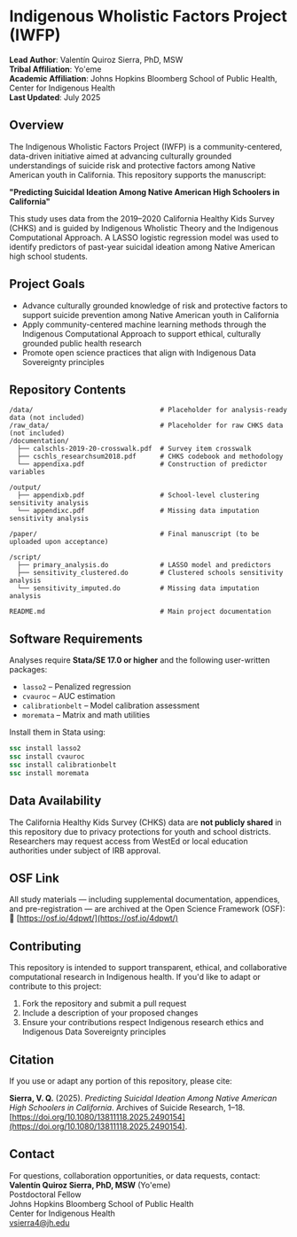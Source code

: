 # Indigenous Wholistic Factors Project (IWFP)

**Lead Author**: Valentín Quiroz Sierra, PhD, MSW <br>
**Tribal Affiliation**: Yo'eme <br>
**Academic Affiliation**: Johns Hopkins Bloomberg School of Public Health, Center for Indigenous Health <br>
**Last Updated**: July 2025

## Overview

The Indigenous Wholistic Factors Project (IWFP) is a community-centered, data-driven initiative aimed at advancing culturally grounded understandings of suicide risk and protective factors among Native American youth in California. This repository supports the manuscript:

**"Predicting Suicidal Ideation Among Native American High Schoolers in California"**  

This study uses data from the 2019–2020 California Healthy Kids Survey (CHKS) and is guided by Indigenous Wholistic Theory and the Indigenous Computational Approach. A LASSO logistic regression model was used to identify predictors of past-year suicidal ideation among Native American high school students.

## Project Goals

- Advance culturally grounded knowledge of risk and protective factors to support suicide prevention among Native American youth in California
- Apply community-centered machine learning methods through the Indigenous Computational Approach to support ethical, culturally grounded public health research
- Promote open science practices that align with Indigenous Data Sovereignty principles

## Repository Contents

```
/data/                                # Placeholder for analysis-ready data (not included)
/raw_data/                            # Placeholder for raw CHKS data (not included)
/documentation/
  ├── calschls-2019-20-crosswalk.pdf  # Survey item crosswalk
  ├── cschls_researchsum2018.pdf      # CHKS codebook and methodology
  └── appendixa.pdf                   # Construction of predictor variables

/output/
  ├── appendixb.pdf                   # School-level clustering sensitivity analysis
  └── appendixc.pdf                   # Missing data imputation sensitivity analysis

/paper/                               # Final manuscript (to be uploaded upon acceptance)

/script/
  ├── primary_analysis.do             # LASSO model and predictors
  ├── sensitivity_clustered.do        # Clustered schools sensitivity analysis
  └── sensitivity_imputed.do          # Missing data imputation analysis

README.md                             # Main project documentation
```

## Software Requirements

Analyses require **Stata/SE 17.0 or higher** and the following user-written packages:

- `lasso2` – Penalized regression
- `cvauroc` – AUC estimation
- `calibrationbelt` – Model calibration assessment
- `moremata` – Matrix and math utilities

Install them in Stata using:

```stata
ssc install lasso2
ssc install cvauroc
ssc install calibrationbelt
ssc install moremata
```

## Data Availability

The California Healthy Kids Survey (CHKS) data are **not publicly shared** in this repository due to privacy protections for youth and school districts. Researchers may request access from WestEd or local education authorities under subject of IRB approval.

## OSF Link

All study materials — including supplemental documentation, appendices, and pre-registration — are archived at the Open Science Framework (OSF): 
🔗 [https://osf.io/4dpwt/](https://osf.io/4dpwt/)

## Contributing

This repository is intended to support transparent, ethical, and collaborative computational research in Indigenous health. If you'd like to adapt or contribute to this project:

1. Fork the repository and submit a pull request
2. Include a description of your proposed changes
3. Ensure your contributions respect Indigenous research ethics and Indigenous Data Sovereignty principles

## Citation

If you use or adapt any portion of this repository, please cite:

**Sierra, V. Q.** (2025). *Predicting Suicidal Ideation Among Native American High Schoolers in California*. Archives of Suicide Research, 1–18. [https://doi.org/10.1080/13811118.2025.2490154](https://doi.org/10.1080/13811118.2025.2490154).


## Contact

For questions, collaboration opportunities, or data requests, contact:  
**Valentín Quiroz Sierra, PhD, MSW** (Yo'eme) <br>
Postdoctoral Fellow <br>
Johns Hopkins Bloomberg School of Public Health <br>
Center for Indigenous Health <br>
[vsierra4@jh.edu](mailto:vsierra4@jh.edu)
